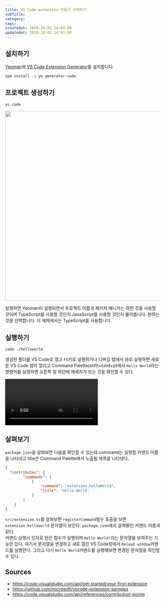 ```yaml
---
title: VS Code extension 만들기 시작하기
subTitle: 
category: 
tags: 
createdat: 2019-10-02 14:03:00
updatedat: 2019-10-02 14:03:00
---
```


## 설치하기

[Yeoman](https://yeoman.io/)와 [VS Code Extension Generator](https://www.npmjs.com/package/generator-code)를 설치합니다.

```bash
npm install -g yo generator-code
```

## 프로젝트 생성하기

```bash
yo code
```

<img width="614" src="https://user-images.githubusercontent.com/14071105/66019352-f5133600-e51d-11e9-87b7-128c8ad4000f.png">

실행하면 Yeoman이 실행되면서 프로젝트 이름과 패키지 매니저는 어떤 것을 사용할 것이며 TypeScript를 사용할 것인지 JavaScript를 사용할 것인지 물어봅니다. 원하는 것을 선택합니다. 이 예제에서는 TypeScript를 사용합니다.

## 실행하기

```bash
code ./helloworld
```

생성된 폴더를 VS Code로 열고 `F5`키로 실행하거나 디버깅 탭에서 바로 실행하면 새로운 VS Code 창이 열리고 Command Palette(shfit+cmd+p)에서 `Hello World`라는 명령어를 실행하면 오른쪽 밑 하단에 메세지가 뜨는 것을 확인할 수 있다.

![](https://code.visualstudio.com/api/get-started/your-first-extension/launch.mp4)

## 살펴보기

`package.json`을 살펴보면 다음을 확인할 수 있는데 command는 실행할 커맨드 이름을 나타내고 title은 Command Palette에서 노출될 제목을 나타낸다.

```json
{
  "contributes": {
		"commands": [
			{
				"command": "extension.helloWorld",
				"title": "Hello World"
			}
		]
	}
}
```

`src/extension.ts`를 살펴보면 `registerCommand`함수 호출을 보면 
`extension.helloworld` 문자열이 보인다. `package.json`에서 살펴봤던 커맨드 이름과 같다.  
커맨드 실행시 인자로 받은 함수가 실행되며 `Hello World!`라는 문자열을 보여주는 기능만 있다. 여기서 
문자열을 변경하고 새로 열린 VS Code창에서 `Reload window`커맨드를 실행한다. 그리고 다시
`Hello World`커맨드를 실행해보면 변경된 문자열을 확인할 수 있다.

## Sources

* <https://code.visualstudio.com/api/get-started/your-first-extension>
* <https://github.com/microsoft/vscode-extension-samples>
* <https://code.visualstudio.com/api/references/contribution-points>